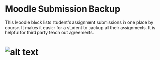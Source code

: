 # Moodle Submission Backup

This Moodle block lists student's assignment submissions in one place by course. It makes it easier for a student to backup all their assignments. It is helpful for third party teach out agreements.  

# ![alt text](https://github.com/hxtree/moodle-submission_backup/raw/master/docs/preview.jpg "Preview")